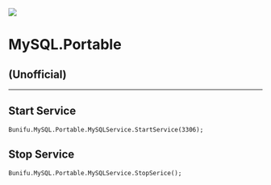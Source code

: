![](https://www.freepnglogos.com/uploads/logo-mysql-png/logo-mysql-mysql-logo-png-images-are-download-crazypng-21.png)

# MySQL.Portable

## (Unofficial)

____________________________________________________________________________________________________________________________________

## Start Service

`Bunifu.MySQL.Portable.MySQLService.StartService(3306);`

## Stop Service

 `Bunifu.MySQL.Portable.MySQLService.StopSerice();`